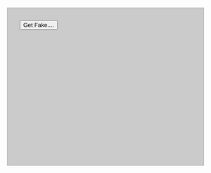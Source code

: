<script>

    ZOOL.debug = true;

    ZOOL.resource = {
        url: 'http://example.com/dave/search',
        response: {
            status: 200,
            body: [
                {
                    "title": "Alchemy",
                    "classification": "Writing",
                    "url": "https://www.pottermore.com/writing-by-jk-rowling/alchemy",
                    "type": "Writing",
                    "label": "j.k. rowling writing"
                },
                {
                    "title": "Something Else",
                    "classification": "Writing",
                    "url": "https://www.pottermore.com/writing-by-jk-rowling/something-else",
                    "type": "Writing",
                    "label": "j.k. rowling writing"
                }
            ]
        }
    };

</script>

<style>
    .dummy {
        margin: 2em;
        padding: 2em;
        min-height: 300px;
        border: 1px solid #acacac;
        background: rgba(0, 0, 0, .2);
    }
    
    .spit-the-dummy {
        color: white;
    }
</style>

<div class="dummy">
    <button onclick="getFakeUrl('http://example.com/dave/search', 'putMeHere')">Get Fake....</button>
    <div id="putMeHere" class="spit-the-dummy"></div>
</div>
